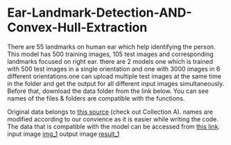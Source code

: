 # Ear-Landmark-Detection-AND-Convex-Hull-Extraction
There are 55 landmarks on human ear which help identifying the person. This model has 500 training images, 105 test images and corresponding landmarks focused on right ear. there are 2 models one which is trained with 500 test images in a single orientation and one with 3000 images in 6 different orientations.one can upload multiple test images at the same time in the folder and get the output for all different input images simultaneously. Before that, download the data folder from the link below. You can see names of the files & folders are compatible with the functions.

Original data belongs to [this source](https://ibug.doc.ic.ac.uk/resources/ibug-ears/) (check out Collection A). names are modified according to our convience as it is easier while writing the code. The data that is compatible with the model can be accessed from [this link](https://www.dropbox.com/sh/c8hizptl60lfogh/AADQN-kkuzkiP3ZcREQRxERsa?dl=0).
input image [img_1](https://user-images.githubusercontent.com/109239097/236013413-ddb338d1-8629-486d-a42e-8796eef88d34.jpg)
output image [result_1](https://user-images.githubusercontent.com/109239097/236013353-ea5b35d2-31d1-47fc-8af1-4b7b572c26e5.jpg)

